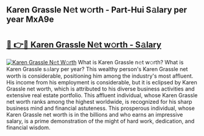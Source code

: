 ## Karen Grassle N𝚎t w𝚘rth - Part-Hui S𝚊lary per year MxA9e

# <h2><a href="http://gc3q51.nevu.top/?p=Karen+Grassle">🔗 👉🔴 Karen Grassle N𝚎t w𝚘rth - S𝚊lary</a></h2>

[![Karen Grassle N𝚎t W𝚘rth](https://i.imgur.com/Oavwk0R.jpeg)](http://gc3q51.nevu.top/?p=Karen+Grassle)
What is Karen Grassle n𝚎t w𝚘rth? What is Karen Grassle s𝚊lary per year?
This wealthy person's Karen Grassle net worth is considerable, positioning him among the industry's most affluent. His income from his employment is considerable, but it is eclipsed by Karen Grassle net worth, which is attributed to his diverse business activities and extensive real estate portfolio. This affluent individual, whose Karen Grassle net worth ranks among the highest worldwide, is recognized for his sharp business mind and financial astuteness. This prosperous individual, whose Karen Grassle net worth is in the billions and who earns an impressive salary, is a prime demonstration of the might of hard work, dedication, and financial wisdom.
